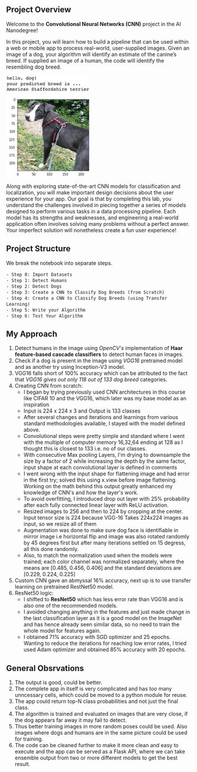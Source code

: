 [//]: # (Image References)

[image1]: ./images/sample_dog_output.png "Sample Output"
[image2]: ./images/vgg16_model.png "VGG-16 Model Layers"
[image3]: ./images/vgg16_model_draw.png "VGG16 Model Figure"


## Project Overview

Welcome to the **Convolutional Neural Networks (CNN)** project in the AI Nanodegree! 

In this project, you will learn how to build a pipeline that can be used within a web or mobile app to process real-world, user-supplied images.  Given an image of a dog, your algorithm will identify an estimate of the canine’s breed.  If supplied an image of a human, the code will identify the resembling dog breed.  

![Sample Output][image1]

Along with exploring state-of-the-art CNN models for classification and localization, you will make important design decisions about the user experience for your app.  Our goal is that by completing this lab, you understand the challenges involved in piecing together a series of models designed to perform various tasks in a data processing pipeline.  Each model has its strengths and weaknesses, and engineering a real-world application often involves solving many problems without a perfect answer.  Your imperfect solution will nonetheless create a fun user experience!

## Project Structure

We break the notebook into separate steps.

    - Step 0: Import Datasets
    - Step 1: Detect Humans
    - Step 2: Detect Dogs
    - Step 3: Create a CNN to Classify Dog Breeds (from Scratch)
    - Step 4: Create a CNN to Classify Dog Breeds (using Transfer Learning)
    - Step 5: Write your Algorithm
    - Step 6: Test Your Algorithm

## My Approach

1. Detect humans in the image using *OpenCV's* implementation of **Haar feature-based cascade classifiers** to detect human faces in images.
2. Check if a dog is present in the image using *VGG16* pretrained model  and as another try using Inception-V3 model.
3. VGG16 falls short of 100% accuracy which can be attributed to the fact that *VGG16 gives out only 118 out of 133 dog breed* categories.
4. Creating CNN from scratch: 
    - I began by trying previously used CNN architectures in this course like CIFAR 10 and the VGG16, which later was my base model as an inspiration
    - Input is 224 x 224 x 3 and Output is 133 classes
    - After several changes and iterations and learnings from various standard methodologies available, I stayed with the model defined above.
    - Convolutional steps were pretty simple and standard where I went with the multiple of computer memory 16,32,64 ending at 128 as I thought this is closest to 133 i.e. no of our classes.
    - With consecutive Max pooling Layers, I'm drying to downsample the size by a factor of 2 while increasing the depth by the same factor, input shape at each convolutional layer is defined in comments
    - I went wrong with the input shape for flattening image and had error in the first try; solved this using x.view before image flattening. Working on the math behind this output greatly enhanced my knowledge of CNN's and how the layer's work.
    - To avoid overfitting, I introduced drop out layer with 25% probability after each fully connected linear layer with ReLU activation.
    - Resized images to 256 and then to 224 by cropping at the center. Input tensor size is 224 because VGG-16 Takes 224x224 images as input, so we resize all of them
    - Augmentation was done to make sure dog face is identifiable in mirror image i.e horizontal flip and image was also rotated randomly by 45 degrees first but after many iterations settled on 15 degress, all this done randomly.
    - Also, to match the normalization used when the models were trained; each color channel was normalized separately, where the means are [0.485, 0.456, 0.406] and the standard deviations are [0.229, 0.224, 0.225]
5. Custom CNN gave an abmyssal 16% accuracy, next up is to use transfer learning on pretrained RestNet50 model.
6. ResNet50 logic:
    - I shifted to **ResNet50** which has less error rate than VGG16 and is also one of the recommended models.
    - I avoided changing anything in the features and just made change in the last classification layer as it is a good model on the ImageNet and has hence already seen similar data, so no need to train the whole model for features again.
    - I obtained 71% accuracy with SGD optimizer and 25 epochs. Wanting to reduce the iterations for reaching low error rates, I tried used Adam optimizer and obtained 85% accuracy with 20 epochs.
    
    
## General Obsrvations
1. The output is good, could be better.
2. The complete app in itself is very complicated and has too many unncessary cells, which could be moved to a python module for reuse.
3. The app could return top-N class probabilities and not just the final class.
4. The algorithm is trained and evaluated on images that are very close, if the dog appears far away it may fail to detect.
5. Thus better training images in more random poses could be used. Also images where dogs and humans are in the same picture could be used for training.
6. The code can be cleaned further to make it more clean and easy to execute and the app can be served as a Flask API, where we can take ensemble output from two or more different models to get the best result.
